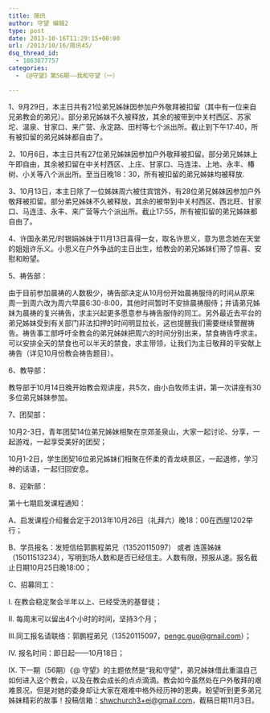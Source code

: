 ```yaml
---
title: 简讯
author: 守望 编辑2
type: post
date: 2013-10-16T11:29:15+00:00
url: /2013/10/16/简讯45/
dsq_thread_id:
  - 1863877757
categories:
  - 《@守望》第56期——我和守望（一）

---
```

1、9月29日，本主日共有21位弟兄姊妹因参加户外敬拜被扣留<wbr />（其中有一位来自兄弟教会的弟兄）。部分弟兄姊妹不久被释放，<wbr />其余的被带到中关村西区、苏家坨、温泉、甘家口、来广营、<wbr />永定路、田村等七个派出所。截止到下午17:40，<wbr />所有被扣留的弟兄姊妹都自由了。

2、10月6日，本主日共有27位弟兄姊妹因参加户外敬拜被扣留<wbr />。部分弟兄姊妹上午即自由，其余被扣留在中关村西区、上庄、<wbr />甘家口、马连洼、上地、永丰、椿树、小关等八个派出所。至当日晚<wbr />18：30，所有被扣留的弟兄姊妹均被释放.

3、10月13日，本主日除了一位姊妹周六被住宾馆外，<wbr />有28位弟兄姊妹因参加户外敬拜被扣留。<wbr />部分弟兄姊妹不久被释放，其余的被带到中关村西区、西北旺、<wbr />甘家口、马连洼、永丰、来广营等六个派出所。截止17:55，<wbr />所有被扣留的弟兄姊妹都自由了。

4、许国永弟兄/时银娟姊妹于11月13日喜得一女，<wbr />取名许思义，意为思念她在天堂的姐姐许乐义。<wbr />小思义在户外争战的主日出生，给教会的弟兄姊妹们带了惊喜、<wbr />安慰和盼望。

5、祷告部：

由于目前参加晨祷的人数极少，祷告部决定从10月份开始晨祷服侍<wbr />的时间从原来周一到周六改为周六早晨6:30-8:00，<wbr />其他时间暂时不安排晨祷服侍；并请弟兄姊妹为晨祷的复兴祷告，<wbr />求主兴起更多愿意参与祷告服侍的同工。<wbr />另外最近去平台的弟兄姊妹受到有关部门非法扣押的时间明显拉长，<wbr />这也提醒我们需要继续警醒祷告。<wbr />祷告事工部呼吁全教会的弟兄姊妹把周六的时间分别出来，<wbr />禁食祷告呼求主。可以安排全天的禁食也可以半天的禁食，<wbr />求主带领，让我们为主日敬拜的平安献上祷告（详见10月份教会祷<wbr />告题目）。

6、教导部：

教导部于10月14日晚开始教会观讲座，共5次，<wbr />由小白牧师主讲，第一次讲座有30多位弟兄姊妹参加。

7、团契部：

10月2-3日，青年团契14位弟兄姊妹相聚在京郊圣泉<wbr />山，大家一起讨论、分享，一起游戏，一起享受美好的团契；

10月1-2日，学生团契16位弟兄姊妹们相聚在怀柔的<wbr />青龙峡景区，一起退修，学习神的话语，一起归回安息。

8、迎新部：

第十七期启发课程通知：

A、启发课程介绍餐会定于2013年10月26日（礼拜六）晚1<wbr />8：00在西屋1202举行；

B、学员报名：发短信给郭鹏程弟兄（13520115097） <wbr />或者 连莲姊妹（15011513234），<wbr />写明到场人数和是否已经信主。人数有限，预报从速。报名截止日期<wbr />10月25日晚18:00；

C、招募同工：

I. 在教会稳定聚会半年以上、已经受洗的基督徒；

II. 每周末可以留出4个小时的时间，坚持3个月；

III.同工报名请联络：郭鹏程弟兄（13520115097，<a href="mailto:pengc.guo@gmail.com" target="_blank"><wbr />pengc.guo@gmail.com</a>）；

IV. 报名时间：即日起——10月18日；

IX. 下一期（56期）《@ 守望》的主题依然是“我和守望”，<wbr />弟兄姊妹借此重温自己如何进入这个教会，<wbr />以及在教会成长的点点滴滴。<wbr />教会如今虽然处在户外敬拜的艰难景况，<wbr />但是对她的委身却让大家在艰难中格外经历神的恩典，<wbr />盼望听到更多弟兄姊妹精彩的故事！投稿信箱：<a href="mailto:shwchurch3%2Bej@gmail.com" target="_blank">shwchurch<wbr />3+ej@gmail.com</a>，截稿日期11月3日。